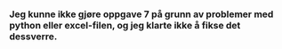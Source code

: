 ### **Jeg kunne ikke gjøre oppgave 7 på grunn av problemer med python eller excel-filen, og jeg klarte ikke å fikse det dessverre.**
